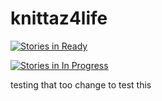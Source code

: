 # knittaz4life

[![Stories in Ready](https://badge.waffle.io/bobsburgers1/knittaz4life.svg?label=Ready&title=Ready)](http://waffle.io/bobsburgers1/knittaz4life)

[![Stories in In Progress](https://badge.waffle.io/rstudio/pool.svg?label=In%20Progress&title=In%20Progress)](http://waffle.io/rstudio/pool) 

testing that too
change to test this
